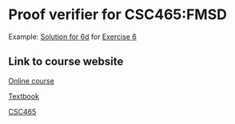 # Proof verifier for CSC465:FMSD

Example: [Solution for 6d](tests/fmsd/proof/test_chain.py) for [Exercise 6](https://www.cs.utoronto.ca/~hehner/aPToP/solutions/Ex6.pdf)

## Link to course website

[Online course](https://www.cs.utoronto.ca/~hehner/FMSD/)

[Textbook](https://www.cs.utoronto.ca/~hehner/aPToP/)

[CSC465](https://www.cs.toronto.edu/~hehner/465-2104/)
